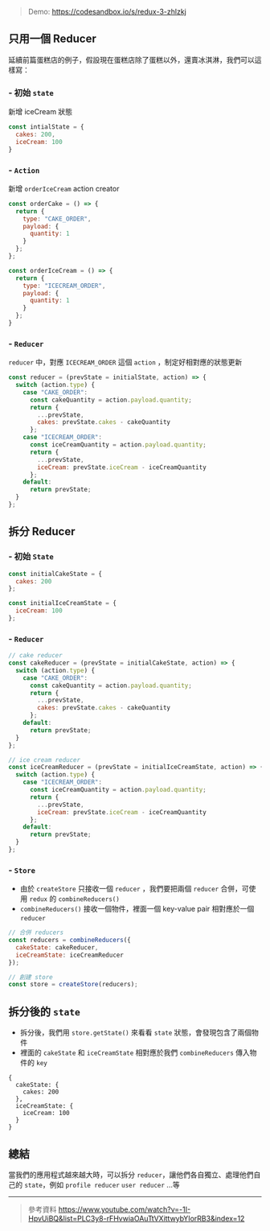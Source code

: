 > Demo: https://codesandbox.io/s/redux-3-zhlzkj

## 只用一個 Reducer

延續前篇蛋糕店的例子，假設現在蛋糕店除了蛋糕以外，還賣冰淇淋，我們可以這樣寫：

### - 初始 `state`

新增 iceCream 狀態

```javascript
const intialState = {
  cakes: 200,
  iceCream: 100
}
```

### - `Action`

新增 `orderIceCream` action creator

```javascript
const orderCake = () => {
  return {
    type: "CAKE_ORDER",
    payload: {
      quantity: 1
    }
  };
};

const orderIceCream = () => {
  return {
    type: "ICECREAM_ORDER",
    payload: {
      quantity: 1
    }
  };
}
```

### - `Reducer`

`reducer` 中，對應 `ICECREAM_ORDER` 這個 `action` ，制定好相對應的狀態更新

```javascript
const reducer = (prevState = initialState, action) => {
  switch (action.type) {
    case "CAKE_ORDER":
      const cakeQuantity = action.payload.quantity;
      return {
        ...prevState,
        cakes: prevState.cakes - cakeQuantity
      };
    case "ICECREAM_ORDER":
      const iceCreamQuantity = action.payload.quantity;
      return {
        ...prevState,
        iceCream: prevState.iceCream - iceCreamQuantity
      };
    default:
      return prevState;
  }
};
```

## 拆分 Reducer

### - 初始 `State`

```javascript
const initialCakeState = {
  cakes: 200
};

const initialIceCreamState = {
  iceCream: 100
};
```

### - `Reducer`

```javascript
// cake reducer
const cakeReducer = (prevState = initialCakeState, action) => {
  switch (action.type) {
    case "CAKE_ORDER":
      const cakeQuantity = action.payload.quantity;
      return {
        ...prevState,
        cakes: prevState.cakes - cakeQuantity
      };
    default:
      return prevState;
  }
};

// ice cream reducer
const iceCreamReducer = (prevState = initialIceCreamState, action) => {
  switch (action.type) {
    case "ICECREAM_ORDER":
      const iceCreamQuantity = action.payload.quantity;
      return {
        ...prevState,
        iceCream: prevState.iceCream - iceCreamQuantity
      };
    default:
      return prevState;
  }
};
```

### - `Store`

- 由於 `createStore` 只接收一個 `reducer` ，我們要把兩個 `reducer` 合併，可使用 `redux` 的 `combineReducers()`
- `combineReducers()` 接收一個物件，裡面一個 key-value pair 相對應於一個 `reducer`

```javascript
// 合併 reducers
const reducers = combineReducers({
  cakeState: cakeReducer,
  iceCreamState: iceCreamReducer
});

// 創建 store
const store = createStore(reducers);
```

## 拆分後的 `state`

- 拆分後，我們用 `store.getState()` 來看看 `state` 狀態，會發現包含了兩個物件
- 裡面的 `cakeState` 和 `iceCreamState` 相對應於我們 `combineReducers` 傳入物件的 `key`

```
{
  cakeState: {
    cakes: 200
  },
  iceCreamState: {
    iceCream: 100
  }
}
```

## 總結

當我們的應用程式越來越大時，可以拆分 `reducer`，讓他們各自獨立、處理他們自己的 `state`，例如 `profile reducer` `user reducer` ...等

---

> 參考資料
> https://www.youtube.com/watch?v=-1I-HpvUiBQ&list=PLC3y8-rFHvwiaOAuTtVXittwybYIorRB3&index=12
